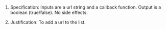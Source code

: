 1. Specification:
Inputs are a url string and a callback function.
Output is a boolean (true/false). No side effects.

2. Justification:
To add a url to the list.
